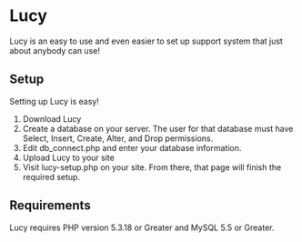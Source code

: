 # Lucy
Lucy is an easy to use and even easier to set up support system that just about anybody can use!

## Setup
Setting up Lucy is easy!

1. Download Lucy
2. Create a database on your server.  The user for that database must have Select, Insert, Create, Alter, and Drop permissions.
3. Edit db_connect.php and enter your database information.
4. Upload Lucy to your site
5. Visit lucy-setup.php on your site.  From there, that page will finish the required setup.

## Requirements
Lucy requires PHP version 5.3.18 or Greater and MySQL 5.5 or Greater.